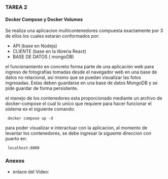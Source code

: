 ### TAREA 2
#### Docker Compose y Docker Volumes

Se realiza una aplicacion multicontenedores compuesta exactamente por 3 de ellos los cuales estaran conformados por:

* API (base en Nodejs)
* CLIENTE (base en la libreria React)
* BASE DE DATOS ( mongoDB)

el funcionamiento en concreto forma parte de una aplicación web para ingreso de fotografías tomadas desde el navegador web en una base de datos no relacional, así mismo que se puedan visualizar las fotos ingresadas. Estas deben guardarse en una base de datos MongoDB y se pide guardar de forma persistente.

el manejo de los contenedores esta proporcionado mediante un archivo de docker-compose el cual lo unico que requiere para hacer funcionar el sistema es el siguiente comando:

```
 docker compose up -d

```

para poder visualizar e interactuar con la aplicacion, al momento de levantar los contenedores, se debe ingresar la siguente direccion con puerto en: 

```
 localhost:8000
```

### Anexos

* enlace del Video: